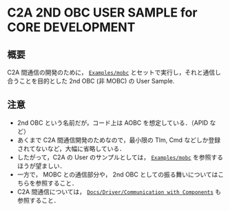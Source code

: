 # C2A 2ND OBC USER SAMPLE for CORE DEVELOPMENT

## 概要
C2A 間通信の開発のために， [`Examples/mobc`](/Examples/mobc) とセットで実行し，それと通信し合うことを目的とした 2nd OBC (非 MOBC) の User Sample.

## 注意
- 2nd OBC という名前だが，コード上は AOBC を想定している．（APID など）
- あくまで C2A 間通信開発のためなので，最小限の Tlm, Cmd などしか登録されてないなど，大幅に省略している．
- したがって，C2A の User のサンプルとしては， [`Examples/mobc`](/Examples/mobc) を参照するほうが望ましい．
- 一方で， MOBC との通信部分や， 2nd OBC としての振る舞いについてはこちらを参照すること．
- C2A 間通信については， [`Docs/Driver/Communication with Components`](/Docs/Driver/communication_with_components.md) も参照すること．
